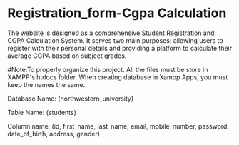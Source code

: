 # Registration_form-Cgpa Calculation
The website is designed as a comprehensive Student Registration and CGPA Calculation System. It serves two main purposes: allowing users to register with their personal details and providing a platform to calculate their average CGPA based on subject grades.

#Note:To properly organize this project. All the files must be  store  in XAMPP's htdocs folder.
When creating database in Xampp Apps, you must keep the names the same.

Database Name: 
(northwestern_university) 

Table Name: 
(students)

Column name:
    (id, 
    first_name,
    last_name,
    email,
    mobile_number,
    password,
    date_of_birth,
    address,
    gender)

